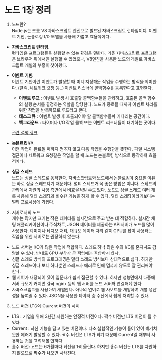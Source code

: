 # 노드 1장 정리

1. 노드란?  
Node.js는 크롬 V8 자바스크립트 엔진으로 빌드된 자바스크립트 런타임이다. 이벤트 기반, 논블로킹 I/O 모델을 사용해 가볍고 효율적이다. 

- **자바스크립트 런타임**.   
런타임은 프로그램들을 실행할 수 있는 환경을 말한다. 기존 자바스크립트 프로그램은 브라우저 위에서만 실행할 수 있었으나, V8엔진을 사용한 노드의 개발로 자바스크립트 개발의 부흥이 찾아왔다. 
- **이벤트 기반**.   
이벤트 기반이란 이벤트가 발생할 때 미리 지정해둔 작업을 수행하는 방식을 의미한다. (클릭, 네트워크 요청 등..) 이벤트 리스너에 콜백함수를 등록한다고 표현한다.
  - **이벤트 루프** : 이벤트 발생 시 호출할 콜백함수들을 관리하고, 호출된 콜백 함수의 실행 순서를 결정하는 역할을 담당한다. 노드가 종료될 때까지 이벤트 처리를 위한 작업을 반복하므로 루프라고 한다.
  - **태스크 큐** : 이벤트 발생 후 호출되어야 할 콜백함수들이 기다리는 공간이다.
  - **백그라운드** : 타이머나 I/O 작업 콜백 또는 이벤트 리스너들이 대기하는 곳이다.

  [관련 설명 링크](https://nodejs.org/ko/docs/guides/event-loop-timers-and-nexttick/)

- **논블로킹I/O**.  
이전 작업이 완료될 때까지 멈추지 않고 다음 작업을 수행함을 뜻한다. 파일 시스템 접근이나 네트워크 요청같은 작업을 할 때 노드는 논블로킹 방식으로 동작하여 효율적이다.
- **싱글 스레드**.  
노드는 싱글 스레드로 동작한다. 자바스크립트와 노드에서 논블로킹이 중요한 이유는 바로 싱글 스레드이기 때문이다. 멀티 스레드가 꼭 좋은 방법은 아니다. 스레드의 관리에서 자원의 사용 측면에서 비효율적일 수도 있다. 
노드도 싱글 스레드 여러 개를 사용해 멀티 스레딩과 비슷한 기능을 하게 할 수 있다. 멀티 스레딩이라기보다는 멀티 프로세싱에 가깝다.

2. 서버로서의 노드  
개수는 많지만 크기는 작은 데이터를 실시간으로 주고 받는 데 적합하다. 실시간 채팅 애플리케이션이나 주식차트, JSON 데이터를 제공하는 API서버가 노드를 많이 사용한다. 이미지나 비디오 처리, 대규모 데이터 처리 같이 CPU를 많이 사용하는 작업을 위한 서버로는 권장하지 않는다.
 - 노드 서버는 I/O가 많은 작업에 적합하다. 스레드 하낙 많은 수의 I/O를 혼자서도 감당할 수 있다. 반대로 CPU 부하가 큰 작업에는 적합하지 않다.
 - 싱글 스레드 방식의 프로그래밍은 멀티 스레드 방식보다 상대적으로 쉽다. 하지만 싱글 스레드이다 보니 하나뿐인 스레드가 에러로 인해 멈추지 않도록 잘 관리해야 한다.
 - 웹 서버가 내장되어 있어 입문자가 쉽게 접근할 수 있다. 하지만 성능면에서 나중에 서버 규모가 커지면 결국 nginx 등의 웹 서버를 노드 서버와 연결해야 한다
 - 자바스크립트를 사용하여 개발한다. 하나의 언어로 웹 사이트를 개발하여 개발 생산성을 높여줄 수 있다. JSON을 사용한 데이터 숭 수신에서 쉽게 처리할 수 있다.

 3. 노드 버전 LTS와 Current 버전의 차이  
 - LTS : 기업을 위해 3년간 지원하는 안정적 버전이다. 짝수 버전만 LTS 버전이 될 수 있다.
 - Current : 최신 기능을 담고 있는 버전이다. 다소 실험적인 기능이 들어 있어 예기치 못한 에러가 발생할 수 있다. 짝수 버전은 LTS가 되기 때문에 Current일 때부터 사용하는 것을 고려해볼 만하다.
 - 홀수 버전: 노드는 6개월마다 버전을 1씩 올린다. 하지만 홀수 버전은 LTS를 지원하지 않으므로 짝수가 나오면 사라진다.

